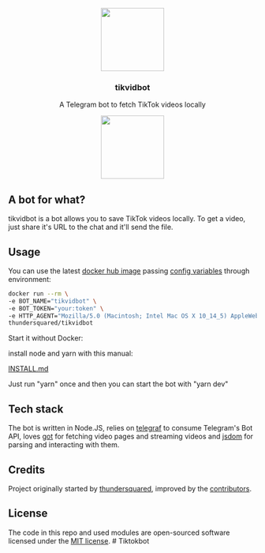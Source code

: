 <p align="center">
  <img src="https://github.com/thundersquared/tikvidbot/raw/master/media/Icon@2x.png" width="128" />
  <h3 align="center">tikvidbot</h3>
  <p align="center">A Telegram bot to fetch TikTok videos locally</p>
  <p align="center">
    <a href="https://t.me/tikvidbot" target="_blank">
      <img src="https://github.com/thundersquared/tikvidbot/raw/master/media/Button@2x.png" width="128" />
    </a>
  </p>
</p>

## A bot for what?

tikvidbot is a bot allows you to save TikTok videos locally. To get a video, just share it's URL to the chat and it'll send the file.

## Usage

You can use the latest [docker hub image](https://hub.docker.com/r/thundersquared/tikvidbot) passing [config variables](./config.js) through environment:

```bash
docker run --rm \
-e BOT_NAME="tikvidbot" \
-e BOT_TOKEN="your:token" \
-e HTTP_AGENT="Mozilla/5.0 (Macintosh; Intel Mac OS X 10_14_5) AppleWebKit/605.1.15 (KHTML, like Gecko)" \
thundersquared/tikvidbot
```


Start it without Docker:

install node and yarn with this manual:

[INSTALL.md](./INSTALL.md)


Just run "yarn" once and then you can start the bot with "yarn dev"

## Tech stack

The bot is written in Node.JS, relies on [telegraf](https://github.com/telegraf/telegraf) to consume Telegram's Bot API, loves [got](https://github.com/sindresorhus/got) for fetching video pages and streaming videos and [jsdom](https://github.com/jsdom/jsdom) for parsing and interacting with them.

## Credits

Project originally started by [thundersquared](https://github.com/thundersquared), improved by the [contributors](https://github.com/thundersquared/tikvidbot/graphs/contributors).

## License

The code in this repo and used modules are open-sourced software licensed under the [MIT license](LICENSE.md).
#   T i k t o k b o t  
 